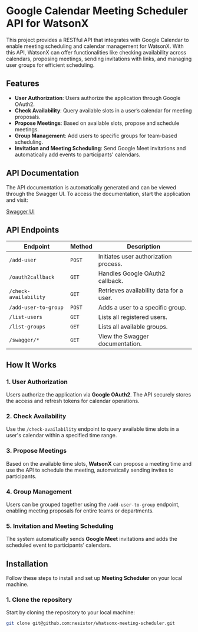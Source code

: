 
# Google Calendar Meeting Scheduler API for WatsonX

This project provides a RESTful API that integrates with Google Calendar to enable meeting scheduling and calendar management for WatsonX. With this API, WatsonX can offer functionalities like checking availability across calendars, proposing meetings, sending invitations with links, and managing user groups for efficient scheduling.


## Features

- **User Authorization**: Users authorize the application through Google OAuth2.
- **Check Availability**: Query available slots in a user’s calendar for meeting proposals.
- **Propose Meetings**: Based on available slots, propose and schedule meetings.
- **Group Management**: Add users to specific groups for team-based scheduling.
- **Invitation and Meeting Scheduling**: Send Google Meet invitations and automatically add events to participants' calendars.

## API Documentation

The API documentation is automatically generated and can be viewed through the Swagger UI. To access the documentation, start the application and visit:

[Swagger UI](http://localhost:8080/swagger)

## API Endpoints

| Endpoint                 | Method | Description                                  |
|--------------------------|--------|----------------------------------------------|
| `/add-user`              | `POST` | Initiates user authorization process.        |
| `/oauth2callback`        | `GET`  | Handles Google OAuth2 callback.             |
| `/check-availability`    | `GET`  | Retrieves availability data for a user.     |
| `/add-user-to-group`     | `POST` | Adds a user to a specific group.            |
| `/list-users`            | `GET`  | Lists all registered users.                 |
| `/list-groups`           | `GET`  | Lists all available groups.                 |
| `/swagger/*`             | `GET`  | View the Swagger documentation.             |

## How It Works

### 1. User Authorization
Users authorize the application via **Google OAuth2**. The API securely stores the access and refresh tokens for calendar operations.

### 2. Check Availability
Use the `/check-availability` endpoint to query available time slots in a user's calendar within a specified time range.

### 3. Propose Meetings
Based on the available time slots, **WatsonX** can propose a meeting time and use the API to schedule the meeting, automatically sending invites to participants.

### 4. Group Management
Users can be grouped together using the `/add-user-to-group` endpoint, enabling meeting proposals for entire teams or departments.

### 5. Invitation and Meeting Scheduling
The system automatically sends **Google Meet** invitations and adds the scheduled event to participants’ calendars.
## Installation

Follow these steps to install and set up **Meeting Scheduler** on your local machine.

### 1. Clone the repository

Start by cloning the repository to your local machine:

```bash
git clone git@github.com:nesistor/whatsonx-meeting-scheduler.git
